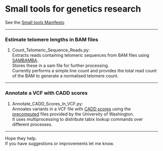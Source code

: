 Small tools for genetics research 
========

See the [Small tools Manifesto](https://github.com/pjotrp/bioinformatics)  

---
### Estimate telomere lengths in BAM files
1. Count_Telomeric_Sequence_Reads.py:  
   Extracts reads containing telomeric sequences from BAM files using [SAMBAMBA](http://lomereiter.github.io/sambamba/).  
   Stores these in a sam file for further processing.  
   Currently performs a simple line count and provides the total read count of the BAM to generate a normalised telomere count.  
  
---
### Annotate a VCF with CADD scores
1. Annotate_CADD_Scores_In_VCF.py:  
   Annoates variants in a VCF file with [CADD scores](http://cadd.gs.washington.edu/score) using the [precomputed](http://cadd.gs.washington.edu/download) files provided by  the University of Washington.  
   It uses multiprocessing to distribute tabix lookup commands over different processes.  
  
---  
Hope they help.  
If you have suggestions or improvements let me know.  
